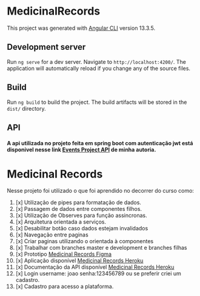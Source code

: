 # MedicinalRecords

This project was generated with [Angular CLI](https://github.com/angular/angular-cli) version 13.3.5.

## Development server

Run `ng serve` for a dev server. Navigate to `http://localhost:4200/`. The application will automatically reload if you change any of the source files.

## Build

Run `ng build` to build the project. The build artifacts will be stored in the `dist/` directory.

## API 
#### A api utilizada no projeto feita em **spring boot** com **autenticação jwt**  está disponivel nesse link [Events Project API](https://github.com/nibri10/EventsProject-Api) de minha autoria.

# Medicinal Records

 Nesse projeto foi utilizado o que foi aprendido no decorrer do curso como:

1. [x] Utilização de pipes para formatação de dados.
2. [x] Passagem de dados entre componentes filhos.
3. [x] Utilização de Observes para função assincronas.
4. [x] Arquitetura orientada a serviços.
5. [x] Desabilitar botão caso dados estejam invalidados
6. [x] Navegação entre paginas 
7. [x] Criar paginas utilizando o orientada à componentes 
8. [x] Trabalhar com branches master e development e branches filhas  
9. [x] Prototipo [Medicinal Records Figma](https://www.figma.com/file/0ax4VOHhZCJMETYlK9zju9/Projeto-Medicinal-Records-Prototipo-em-baixa-fidelidade?node-id=0%3A1)
10. [x] Aplicação disponível [Medicinal Records Heroku](https://medicinal-records.herokuapp.com)
11. [x] Documentação da API disponível [Medicinal Records Heroku](https://app-back-end-medicinal-records.herokuapp.com/swagger-ui.html#/)
12. [x] Login username: joao senha:123456789 ou se preferir criei um cadastro.
13. [x] Cadastro para acesso a plataforma.

